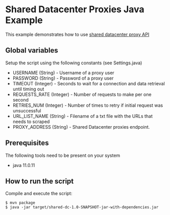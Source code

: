 # Shared Datacenter Proxies Java Example

This example demonstrates how to use [shared datacenter proxy API](https://developers.oxylabs.io/shared-dc/#quick-start)

## Global variables

Setup the script using the following constants (see Settings.java)

* USERNAME (String) - Username of a proxy user
* PASSWORD (String) - Password of a proxy user
* TIMEOUT (Integer) - Seconds to wait for a connection and data retrieval until timing out
* REQUESTS_RATE (Integer) - Number of requests to make per one second
* RETRIES_NUM (Integer) - Number of times to retry if initial request was unsuccessful
* URL_LIST_NAME (String) - Filename of a txt file with the URLs that needs to scraped
* PROXY_ADDRESS (String) - Shared Datacenter proxies endpoint.

## Prerequisites

The following tools need to be present on your system
* java 11.0.11

## How to run the script

Compile and execute the script:
```
$ mvn package
$ java -jar target/shared-dc-1.0-SNAPSHOT-jar-with-dependencies.jar 
```
